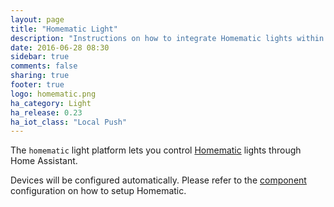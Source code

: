 ```yaml
---
layout: page
title: "Homematic Light"
description: "Instructions on how to integrate Homematic lights within Home Assistant."
date: 2016-06-28 08:30
sidebar: true
comments: false
sharing: true
footer: true
logo: homematic.png
ha_category: Light
ha_release: 0.23
ha_iot_class: "Local Push"
---
```



The `homematic` light platform lets you control [Homematic](http://www.homematic.com/) lights through Home Assistant.

Devices will be configured automatically. Please refer to the [component](/components/homematic/) configuration on how to setup Homematic.